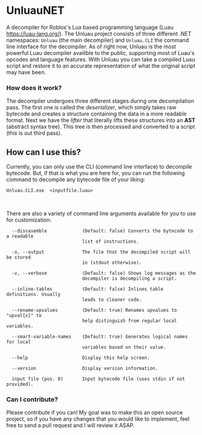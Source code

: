# UnluauNET
A decompiler for Roblox's Lua based programming language (Luau https://luau-lang.org/). The Unluau project consists of three different .NET namespaces: ``Unluau`` (the main decompiler) and ``Unluau.CLI`` the command line interface for the decompiler. As of right now, Unluau is the most powerful Luau decompiler availible to the public, supporting most of Luau's opcodes and language features. With Unluau you can take a compiled Luau script and restore it to an accurate representation of what the original script may have been.

### How does it work?
The decompiler undergoes three different stages during one decompilation pass. The first one is called the *deserializer*, which simply takes raw bytecode and creates a structure containing the data in a more readable format. Next we have the *lifter* that literally lifts these structures into an **AST** (abstract syntax tree). This tree is then processed and converted to a script (this is out third pass).

## How can I use this?
Currently, you can only use the CLI (command line interface) to decompile bytecode. But, if that is what you are here for, you can run the following command to decompile any bytecode file of your liking:

```
Unluau.CLI.exe  <inputfile.luau>
```
<br>

There are also a variety of command line arguments available for you to use for customization:
```
  --dissasemble             (Default: false) Converts the bytecode to a readable
                            list of instructions.

  -o, --output              The file that the decompiled script will be stored
                            in (stdout otherwise).

  -v, --verbose             (Default: false) Shows log messages as the
                            decompiler is decompiling a script.

  --inline-tables           (Default: false) Inlines table definitions. Usually
                            leads to cleaner code.

  --rename-upvalues         (Default: true) Renames upvalues to "upval{x}" to
                            help distinguish from regular local variables.

  --smart-variable-names    (Default: true) Generates logical names for local
                            variables based on their value.

  --help                    Display this help screen.

  --version                 Display version information.

  input file (pos. 0)       Input bytecode file (uses stdin if not provided).
  ```
  
  ### Can I contribute?
  Please contribute if you can! My goal was to make this an open source project, so if you have any changes that you would like to implement, feel free to send a pull request and I will review it ASAP.
